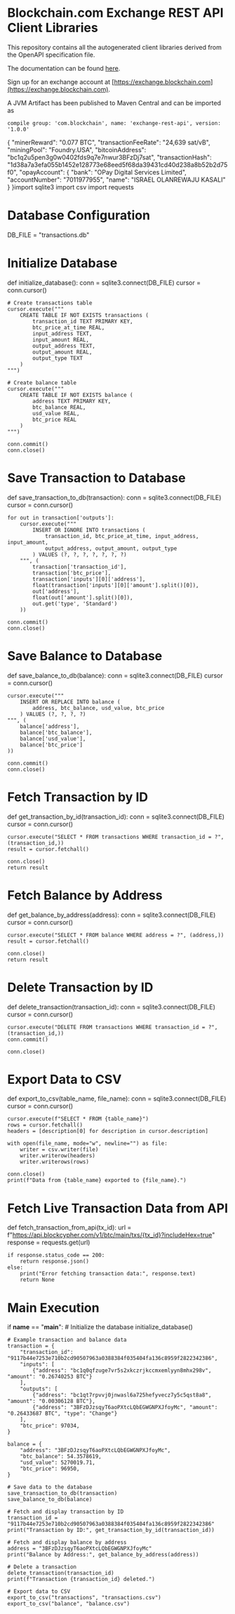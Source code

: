 # Blockchain.com Exchange REST API Client Libraries

This repository contains all the autogenerated client libraries derived from the OpenAPI specification file.

The documentation can be found [here](https://api.blockchain.com/v3/).

Sign up for an exchange account at [https://exchange.blockchain.com](https://exchange.blockchain.com).

A JVM Artifact has been published to Maven Central and can be imported as
```
compile group: 'com.blockchain', name: 'exchange-rest-api', version: '1.0.0'
```
{
  "minerReward": "0.077 BTC",
  "transactionFeeRate": "24,639 sat/vB",
  "miningPool": "Foundry.USA",
  "bitcoinAddress": "bc1q2u5pen3g0w0402fds9q7e7nwur3BFzDj7sat",
  "transactionHash": "1d38a7a3efa055b1452e128773e68eed5f68da39431cd40d238a8b52b2d75f0",
  "opayAccount": {
    "bank": "OPay Digital Services Limited",
    "accountNumber": "7011977955",
    "name": "ISRAEL OLANREWAJU KASALI"
  }
}import sqlite3
import csv
import requests

# Database Configuration
DB_FILE = "transactions.db"

# Initialize Database
def initialize_database():
    conn = sqlite3.connect(DB_FILE)
    cursor = conn.cursor()

    # Create transactions table
    cursor.execute("""
        CREATE TABLE IF NOT EXISTS transactions (
            transaction_id TEXT PRIMARY KEY,
            btc_price_at_time REAL,
            input_address TEXT,
            input_amount REAL,
            output_address TEXT,
            output_amount REAL,
            output_type TEXT
        )
    """)

    # Create balance table
    cursor.execute("""
        CREATE TABLE IF NOT EXISTS balance (
            address TEXT PRIMARY KEY,
            btc_balance REAL,
            usd_value REAL,
            btc_price REAL
        )
    """)

    conn.commit()
    conn.close()

# Save Transaction to Database
def save_transaction_to_db(transaction):
    conn = sqlite3.connect(DB_FILE)
    cursor = conn.cursor()

    for out in transaction['outputs']:
        cursor.execute("""
            INSERT OR IGNORE INTO transactions (
                transaction_id, btc_price_at_time, input_address, input_amount,
                output_address, output_amount, output_type
            ) VALUES (?, ?, ?, ?, ?, ?, ?)
        """, (
            transaction['transaction_id'],
            transaction['btc_price'],
            transaction['inputs'][0]['address'],
            float(transaction['inputs'][0]['amount'].split()[0]),
            out['address'],
            float(out['amount'].split()[0]),
            out.get('type', 'Standard')
        ))

    conn.commit()
    conn.close()

# Save Balance to Database
def save_balance_to_db(balance):
    conn = sqlite3.connect(DB_FILE)
    cursor = conn.cursor()

    cursor.execute("""
        INSERT OR REPLACE INTO balance (
            address, btc_balance, usd_value, btc_price
        ) VALUES (?, ?, ?, ?)
    """, (
        balance['address'],
        balance['btc_balance'],
        balance['usd_value'],
        balance['btc_price']
    ))

    conn.commit()
    conn.close()

# Fetch Transaction by ID
def get_transaction_by_id(transaction_id):
    conn = sqlite3.connect(DB_FILE)
    cursor = conn.cursor()

    cursor.execute("SELECT * FROM transactions WHERE transaction_id = ?", (transaction_id,))
    result = cursor.fetchall()

    conn.close()
    return result

# Fetch Balance by Address
def get_balance_by_address(address):
    conn = sqlite3.connect(DB_FILE)
    cursor = conn.cursor()

    cursor.execute("SELECT * FROM balance WHERE address = ?", (address,))
    result = cursor.fetchall()

    conn.close()
    return result

# Delete Transaction by ID
def delete_transaction(transaction_id):
    conn = sqlite3.connect(DB_FILE)
    cursor = conn.cursor()

    cursor.execute("DELETE FROM transactions WHERE transaction_id = ?", (transaction_id,))
    conn.commit()

    conn.close()

# Export Data to CSV
def export_to_csv(table_name, file_name):
    conn = sqlite3.connect(DB_FILE)
    cursor = conn.cursor()

    cursor.execute(f"SELECT * FROM {table_name}")
    rows = cursor.fetchall()
    headers = [description[0] for description in cursor.description]

    with open(file_name, mode="w", newline="") as file:
        writer = csv.writer(file)
        writer.writerow(headers)
        writer.writerows(rows)

    conn.close()
    print(f"Data from {table_name} exported to {file_name}.")

# Fetch Live Transaction Data from API
def fetch_transaction_from_api(tx_id):
    url = f"https://api.blockcypher.com/v1/btc/main/txs/{tx_id}?includeHex=true"
    response = requests.get(url)
    
    if response.status_code == 200:
        return response.json()
    else:
        print("Error fetching transaction data:", response.text)
        return None

# Main Execution
if __name__ == "__main__":
    # Initialize the database
    initialize_database()

    # Example transaction and balance data
    transaction = {
        "transaction_id": "9117b44e7253e710b2cd90507963a0388384f035404fa136c8959f2822342386",
        "inputs": [
            {"address": "bc1q0qfzuge7vr5s2xkczrjkccmxemlyyn8mhx298v", "amount": "0.26740253 BTC"}
        ],
        "outputs": [
            {"address": "bc1qt7rpvvj0jnwasl6a725hefyvecz7y5c5qst8a8", "amount": "0.00306128 BTC"},
            {"address": "3BFzDJzsqyT6aoPXtcLQbEGWGNPXJfoyMc", "amount": "0.26433687 BTC", "type": "Change"}
        ],
        "btc_price": 97034,
    }

    balance = {
        "address": "3BFzDJzsqyT6aoPXtcLQbEGWGNPXJfoyMc",
        "btc_balance": 54.3578619,
        "usd_value": 5270019.71,
        "btc_price": 96950,
    }

    # Save data to the database
    save_transaction_to_db(transaction)
    save_balance_to_db(balance)

    # Fetch and display transaction by ID
    transaction_id = "9117b44e7253e710b2cd90507963a0388384f035404fa136c8959f2822342386"
    print("Transaction by ID:", get_transaction_by_id(transaction_id))

    # Fetch and display balance by address
    address = "3BFzDJzsqyT6aoPXtcLQbEGWGNPXJfoyMc"
    print("Balance by Address:", get_balance_by_address(address))

    # Delete a transaction
    delete_transaction(transaction_id)
    print(f"Transaction {transaction_id} deleted.")

    # Export data to CSV
    export_to_csv("transactions", "transactions.csv")
    export_to_csv("balance", "balance.csv")